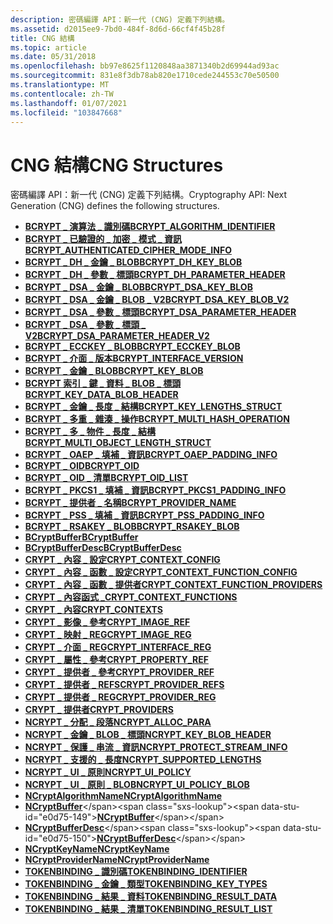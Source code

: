 ```yaml
---
description: 密碼編譯 API：新一代 (CNG) 定義下列結構。
ms.assetid: d2015ee9-7bd0-484f-8d6d-66cf4f45b28f
title: CNG 結構
ms.topic: article
ms.date: 05/31/2018
ms.openlocfilehash: bb97e8625f1120848aa3871340b2d69944ad93ac
ms.sourcegitcommit: 831e8f3db78ab820e1710cede244553c70e50500
ms.translationtype: MT
ms.contentlocale: zh-TW
ms.lasthandoff: 01/07/2021
ms.locfileid: "103847668"
---
```

# <a name="cng-structures"></a><span data-ttu-id="e0d75-103">CNG 結構</span><span class="sxs-lookup"><span data-stu-id="e0d75-103">CNG Structures</span></span>

<span data-ttu-id="e0d75-104">密碼編譯 API：新一代 (CNG) 定義下列結構。</span><span class="sxs-lookup"><span data-stu-id="e0d75-104">Cryptography API: Next Generation (CNG) defines the following structures.</span></span>

-   [<span data-ttu-id="e0d75-105">**BCRYPT \_ 演算法 \_ 識別碼**</span><span class="sxs-lookup"><span data-stu-id="e0d75-105">**BCRYPT\_ALGORITHM\_IDENTIFIER**</span></span>](/windows/desktop/api/Bcrypt/ns-bcrypt-bcrypt_algorithm_identifier)
-   [<span data-ttu-id="e0d75-106">**BCRYPT \_ 已驗證的 \_ 加密 \_ 模式 \_ 資訊**</span><span class="sxs-lookup"><span data-stu-id="e0d75-106">**BCRYPT\_AUTHENTICATED\_CIPHER\_MODE\_INFO**</span></span>](/windows/desktop/api/Bcrypt/ns-bcrypt-bcrypt_authenticated_cipher_mode_info)
-   [<span data-ttu-id="e0d75-107">**BCRYPT \_ DH \_ 金鑰 \_ BLOB**</span><span class="sxs-lookup"><span data-stu-id="e0d75-107">**BCRYPT\_DH\_KEY\_BLOB**</span></span>](/windows/desktop/api/Bcrypt/ns-bcrypt-bcrypt_dh_key_blob)
-   [<span data-ttu-id="e0d75-108">**BCRYPT \_ DH \_ 參數 \_ 標頭**</span><span class="sxs-lookup"><span data-stu-id="e0d75-108">**BCRYPT\_DH\_PARAMETER\_HEADER**</span></span>](/windows/desktop/api/Bcrypt/ns-bcrypt-bcrypt_dh_parameter_header)
-   [<span data-ttu-id="e0d75-109">**BCRYPT \_ DSA \_ 金鑰 \_ BLOB**</span><span class="sxs-lookup"><span data-stu-id="e0d75-109">**BCRYPT\_DSA\_KEY\_BLOB**</span></span>](/windows/desktop/api/Bcrypt/ns-bcrypt-bcrypt_dsa_key_blob)
-   [<span data-ttu-id="e0d75-110">**BCRYPT \_ DSA \_ 金鑰 \_ BLOB \_ V2**</span><span class="sxs-lookup"><span data-stu-id="e0d75-110">**BCRYPT\_DSA\_KEY\_BLOB\_V2**</span></span>](/windows/desktop/api/Bcrypt/ns-bcrypt-bcrypt_dsa_key_blob_v2)
-   [<span data-ttu-id="e0d75-111">**BCRYPT \_ DSA \_ 參數 \_ 標頭**</span><span class="sxs-lookup"><span data-stu-id="e0d75-111">**BCRYPT\_DSA\_PARAMETER\_HEADER**</span></span>](/windows/desktop/api/Bcrypt/ns-bcrypt-bcrypt_dsa_parameter_header)
-   [<span data-ttu-id="e0d75-112">**BCRYPT \_ DSA \_ 參數 \_ 標頭 \_ V2**</span><span class="sxs-lookup"><span data-stu-id="e0d75-112">**BCRYPT\_DSA\_PARAMETER\_HEADER\_V2**</span></span>](/windows/desktop/api/Bcrypt/ns-bcrypt-bcrypt_dsa_parameter_header_v2)
-   [<span data-ttu-id="e0d75-113">**BCRYPT \_ ECCKEY \_ BLOB**</span><span class="sxs-lookup"><span data-stu-id="e0d75-113">**BCRYPT\_ECCKEY\_BLOB**</span></span>](/windows/desktop/api/Bcrypt/ns-bcrypt-bcrypt_ecckey_blob)
-   [<span data-ttu-id="e0d75-114">**BCRYPT \_ 介面 \_ 版本**</span><span class="sxs-lookup"><span data-stu-id="e0d75-114">**BCRYPT\_INTERFACE\_VERSION**</span></span>](/windows/desktop/api/Bcrypt/ns-bcrypt-bcrypt_interface_version)
-   [<span data-ttu-id="e0d75-115">**BCRYPT \_ 金鑰 \_ BLOB**</span><span class="sxs-lookup"><span data-stu-id="e0d75-115">**BCRYPT\_KEY\_BLOB**</span></span>](/windows/desktop/api/Bcrypt/ns-bcrypt-bcrypt_key_blob)
-   [<span data-ttu-id="e0d75-116">**BCRYPT 索引 \_ 鍵 \_ 資料 \_ BLOB \_ 標頭**</span><span class="sxs-lookup"><span data-stu-id="e0d75-116">**BCRYPT\_KEY\_DATA\_BLOB\_HEADER**</span></span>](/windows/desktop/api/Bcrypt/ns-bcrypt-bcrypt_key_data_blob_header)
-   [<span data-ttu-id="e0d75-117">**BCRYPT \_ 金鑰 \_ 長度 \_ 結構**</span><span class="sxs-lookup"><span data-stu-id="e0d75-117">**BCRYPT\_KEY\_LENGTHS\_STRUCT**</span></span>](/windows/desktop/api/Bcrypt/ns-bcrypt-bcrypt_key_lengths_struct)
-   [<span data-ttu-id="e0d75-118">**BCRYPT \_ 多重 \_ 雜湊 \_ 操作**</span><span class="sxs-lookup"><span data-stu-id="e0d75-118">**BCRYPT\_MULTI\_HASH\_OPERATION**</span></span>](/windows/desktop/api/Bcrypt/ns-bcrypt-bcrypt_multi_hash_operation)
-   [<span data-ttu-id="e0d75-119">**BCRYPT \_ 多 \_ 物件 \_ 長度 \_ 結構**</span><span class="sxs-lookup"><span data-stu-id="e0d75-119">**BCRYPT\_MULTI\_OBJECT\_LENGTH\_STRUCT**</span></span>](/windows/desktop/api/Bcrypt/ns-bcrypt-bcrypt_multi_object_length_struct)
-   [<span data-ttu-id="e0d75-120">**BCRYPT \_ OAEP \_ 填補 \_ 資訊**</span><span class="sxs-lookup"><span data-stu-id="e0d75-120">**BCRYPT\_OAEP\_PADDING\_INFO**</span></span>](/windows/desktop/api/Bcrypt/ns-bcrypt-bcrypt_oaep_padding_info)
-   [<span data-ttu-id="e0d75-121">**BCRYPT \_ OID**</span><span class="sxs-lookup"><span data-stu-id="e0d75-121">**BCRYPT\_OID**</span></span>](/windows/desktop/api/Bcrypt/ns-bcrypt-bcrypt_oid)
-   [<span data-ttu-id="e0d75-122">**BCRYPT \_ OID \_ 清單**</span><span class="sxs-lookup"><span data-stu-id="e0d75-122">**BCRYPT\_OID\_LIST**</span></span>](/windows/desktop/api/Bcrypt/ns-bcrypt-bcrypt_oid_list)
-   [<span data-ttu-id="e0d75-123">**BCRYPT \_ PKCS1 \_ 填補 \_ 資訊**</span><span class="sxs-lookup"><span data-stu-id="e0d75-123">**BCRYPT\_PKCS1\_PADDING\_INFO**</span></span>](/windows/desktop/api/Bcrypt/ns-bcrypt-bcrypt_pkcs1_padding_info)
-   [<span data-ttu-id="e0d75-124">**BCRYPT \_ 提供者 \_ 名稱**</span><span class="sxs-lookup"><span data-stu-id="e0d75-124">**BCRYPT\_PROVIDER\_NAME**</span></span>](/windows/desktop/api/Bcrypt/ns-bcrypt-bcrypt_provider_name)
-   [<span data-ttu-id="e0d75-125">**BCRYPT \_ PSS \_ 填補 \_ 資訊**</span><span class="sxs-lookup"><span data-stu-id="e0d75-125">**BCRYPT\_PSS\_PADDING\_INFO**</span></span>](/windows/desktop/api/Bcrypt/ns-bcrypt-bcrypt_pss_padding_info)
-   [<span data-ttu-id="e0d75-126">**BCRYPT \_ RSAKEY \_ BLOB**</span><span class="sxs-lookup"><span data-stu-id="e0d75-126">**BCRYPT\_RSAKEY\_BLOB**</span></span>](/windows/desktop/api/Bcrypt/ns-bcrypt-bcrypt_rsakey_blob)
-   <span data-ttu-id="e0d75-127">[**BCryptBuffer**](/previous-versions/windows/desktop/legacy/aa375368(v=vs.85))</span><span class="sxs-lookup"><span data-stu-id="e0d75-127">[**BCryptBuffer**](/previous-versions/windows/desktop/legacy/aa375368(v=vs.85))</span></span>
-   <span data-ttu-id="e0d75-128">[**BCryptBufferDesc**](/previous-versions/windows/desktop/legacy/aa375370(v=vs.85))</span><span class="sxs-lookup"><span data-stu-id="e0d75-128">[**BCryptBufferDesc**](/previous-versions/windows/desktop/legacy/aa375370(v=vs.85))</span></span>
-   [<span data-ttu-id="e0d75-129">**CRYPT \_ 內容 \_ 設定**</span><span class="sxs-lookup"><span data-stu-id="e0d75-129">**CRYPT\_CONTEXT\_CONFIG**</span></span>](/windows/desktop/api/Bcrypt/ns-bcrypt-crypt_context_config)
-   [<span data-ttu-id="e0d75-130">**CRYPT \_ 內容 \_ 函數 \_ 設定**</span><span class="sxs-lookup"><span data-stu-id="e0d75-130">**CRYPT\_CONTEXT\_FUNCTION\_CONFIG**</span></span>](/windows/desktop/api/Bcrypt/ns-bcrypt-crypt_context_function_config)
-   [<span data-ttu-id="e0d75-131">**CRYPT \_ 內容 \_ 函數 \_ 提供者**</span><span class="sxs-lookup"><span data-stu-id="e0d75-131">**CRYPT\_CONTEXT\_FUNCTION\_PROVIDERS**</span></span>](/windows/desktop/api/Bcrypt/ns-bcrypt-crypt_context_function_providers)
-   [<span data-ttu-id="e0d75-132">**CRYPT \_ 內容函式 \_**</span><span class="sxs-lookup"><span data-stu-id="e0d75-132">**CRYPT\_CONTEXT\_FUNCTIONS**</span></span>](/windows/desktop/api/Bcrypt/ns-bcrypt-crypt_context_functions)
-   [<span data-ttu-id="e0d75-133">**CRYPT \_ 內容**</span><span class="sxs-lookup"><span data-stu-id="e0d75-133">**CRYPT\_CONTEXTS**</span></span>](/windows/desktop/api/Bcrypt/ns-bcrypt-crypt_contexts)
-   [<span data-ttu-id="e0d75-134">**CRYPT \_ 影像 \_ 參考**</span><span class="sxs-lookup"><span data-stu-id="e0d75-134">**CRYPT\_IMAGE\_REF**</span></span>](/windows/desktop/api/Bcrypt/ns-bcrypt-crypt_image_ref)
-   [<span data-ttu-id="e0d75-135">**CRYPT \_ 映射 \_ REG**</span><span class="sxs-lookup"><span data-stu-id="e0d75-135">**CRYPT\_IMAGE\_REG**</span></span>](/windows/desktop/api/Bcrypt/ns-bcrypt-crypt_image_reg)
-   [<span data-ttu-id="e0d75-136">**CRYPT \_ 介面 \_ REG**</span><span class="sxs-lookup"><span data-stu-id="e0d75-136">**CRYPT\_INTERFACE\_REG**</span></span>](/windows/desktop/api/Bcrypt/ns-bcrypt-crypt_interface_reg)
-   [<span data-ttu-id="e0d75-137">**CRYPT \_ 屬性 \_ 參考**</span><span class="sxs-lookup"><span data-stu-id="e0d75-137">**CRYPT\_PROPERTY\_REF**</span></span>](/windows/desktop/api/Bcrypt/ns-bcrypt-crypt_property_ref)
-   [<span data-ttu-id="e0d75-138">**CRYPT \_ 提供者 \_ 參考**</span><span class="sxs-lookup"><span data-stu-id="e0d75-138">**CRYPT\_PROVIDER\_REF**</span></span>](/windows/desktop/api/Bcrypt/ns-bcrypt-crypt_provider_ref)
-   [<span data-ttu-id="e0d75-139">**CRYPT \_ 提供者 \_ REFS**</span><span class="sxs-lookup"><span data-stu-id="e0d75-139">**CRYPT\_PROVIDER\_REFS**</span></span>](/windows/desktop/api/Bcrypt/ns-bcrypt-crypt_provider_refs)
-   [<span data-ttu-id="e0d75-140">**CRYPT \_ 提供者 \_ REG**</span><span class="sxs-lookup"><span data-stu-id="e0d75-140">**CRYPT\_PROVIDER\_REG**</span></span>](/windows/desktop/api/Bcrypt/ns-bcrypt-crypt_provider_reg)
-   [<span data-ttu-id="e0d75-141">**CRYPT \_ 提供者**</span><span class="sxs-lookup"><span data-stu-id="e0d75-141">**CRYPT\_PROVIDERS**</span></span>](/windows/desktop/api/Bcrypt/ns-bcrypt-crypt_providers)
-   [<span data-ttu-id="e0d75-142">**NCRYPT \_ 分配 \_ 段落**</span><span class="sxs-lookup"><span data-stu-id="e0d75-142">**NCRYPT\_ALLOC\_PARA**</span></span>](/windows/desktop/api/Ncrypt/ns-ncrypt-ncrypt_alloc_para)
-   [<span data-ttu-id="e0d75-143">**NCRYPT \_ 金鑰 \_ BLOB \_ 標頭**</span><span class="sxs-lookup"><span data-stu-id="e0d75-143">**NCRYPT\_KEY\_BLOB\_HEADER**</span></span>](/windows/desktop/api/Ncrypt/ns-ncrypt-ncrypt_key_blob_header)
-   [<span data-ttu-id="e0d75-144">**NCRYPT \_ 保護 \_ 串流 \_ 資訊**</span><span class="sxs-lookup"><span data-stu-id="e0d75-144">**NCRYPT\_PROTECT\_STREAM\_INFO**</span></span>](/windows/desktop/api/NCryptprotect/ns-ncryptprotect-ncrypt_protect_stream_info)
-   [<span data-ttu-id="e0d75-145">**NCRYPT \_ 支援的 \_ 長度**</span><span class="sxs-lookup"><span data-stu-id="e0d75-145">**NCRYPT\_SUPPORTED\_LENGTHS**</span></span>](/windows/desktop/api/Ncrypt/ns-ncrypt-ncrypt_supported_lengths)
-   [<span data-ttu-id="e0d75-146">**NCRYPT \_ UI \_ 原則**</span><span class="sxs-lookup"><span data-stu-id="e0d75-146">**NCRYPT\_UI\_POLICY**</span></span>](/windows/desktop/api/Ncrypt/ns-ncrypt-ncrypt_ui_policy)
-   [<span data-ttu-id="e0d75-147">**NCRYPT \_ UI \_ 原則 \_ BLOB**</span><span class="sxs-lookup"><span data-stu-id="e0d75-147">**NCRYPT\_UI\_POLICY\_BLOB**</span></span>](ncrypt-ui-policy-blob.md)
-   [<span data-ttu-id="e0d75-148">**NCryptAlgorithmName**</span><span class="sxs-lookup"><span data-stu-id="e0d75-148">**NCryptAlgorithmName**</span></span>](/windows/desktop/api/Ncrypt/ns-ncrypt-ncryptalgorithmname)
-   <span data-ttu-id="e0d75-149">[**NCryptBuffer**](https://msdn.microsoft.com/library/Aa376245(v=VS.85).aspx)</span><span class="sxs-lookup"><span data-stu-id="e0d75-149">[**NCryptBuffer**](https://msdn.microsoft.com/library/Aa376245(v=VS.85).aspx)</span></span>
-   <span data-ttu-id="e0d75-150">[**NCryptBufferDesc**](https://msdn.microsoft.com/library/Aa376244(v=VS.85).aspx)</span><span class="sxs-lookup"><span data-stu-id="e0d75-150">[**NCryptBufferDesc**](https://msdn.microsoft.com/library/Aa376244(v=VS.85).aspx)</span></span>
-   [<span data-ttu-id="e0d75-151">**NCryptKeyName**</span><span class="sxs-lookup"><span data-stu-id="e0d75-151">**NCryptKeyName**</span></span>](/windows/desktop/api/Ncrypt/ns-ncrypt-ncryptkeyname)
-   [<span data-ttu-id="e0d75-152">**NCryptProviderName**</span><span class="sxs-lookup"><span data-stu-id="e0d75-152">**NCryptProviderName**</span></span>](/windows/desktop/api/Ncrypt/ns-ncrypt-ncryptprovidername)
-   [<span data-ttu-id="e0d75-153">**TOKENBINDING \_ 識別碼**</span><span class="sxs-lookup"><span data-stu-id="e0d75-153">**TOKENBINDING\_IDENTIFIER**</span></span>](/windows/desktop/api/tokenbinding/ns-tokenbinding-tokenbinding_identifier)
-   [<span data-ttu-id="e0d75-154">**TOKENBINDING \_ 金鑰 \_ 類型**</span><span class="sxs-lookup"><span data-stu-id="e0d75-154">**TOKENBINDING\_KEY\_TYPES**</span></span>](/windows/desktop/api/tokenbinding/ns-tokenbinding-tokenbinding_key_types)
-   [<span data-ttu-id="e0d75-155">**TOKENBINDING \_ 結果 \_ 資料**</span><span class="sxs-lookup"><span data-stu-id="e0d75-155">**TOKENBINDING\_RESULT\_DATA**</span></span>](/windows/desktop/api/tokenbinding/ns-tokenbinding-tokenbinding_result_data)
-   [<span data-ttu-id="e0d75-156">**TOKENBINDING \_ 結果 \_ 清單**</span><span class="sxs-lookup"><span data-stu-id="e0d75-156">**TOKENBINDING\_RESULT\_LIST**</span></span>](/windows/desktop/api/tokenbinding/ns-tokenbinding-tokenbinding_result_list)

 

 
